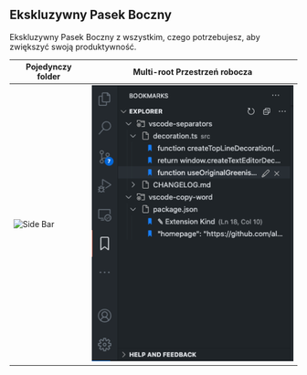 ## Ekskluzywny Pasek Boczny

Ekskluzywny Pasek Boczny z wszystkim, czego potrzebujesz, aby zwiększyć swoją produktywność.

| Pojedynczy folder                                   | Multi-root Przestrzeń robocza                                  |
| --------------------------------------------------- | -------------------------------------------------------------- |
| ![Side Bar](../images/printscreen-activity-bar.png) | ![Side Bar](../images/printscreen-activity-bar-multi-root.png) |
